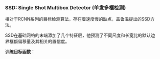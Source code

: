 ### SSD: Single Shot Multibox Detector (单发多框检测)


相对于RCNN系列的目标检测算法，存在着速度慢的缺点，盖鲁温提出的SSD方法。

SSD在基础网络的末端添加了几个特征层，他预测了不同尺度和长宽比的默认边界框额偏移量及其相关的置信度。

**训练目标函数**：
